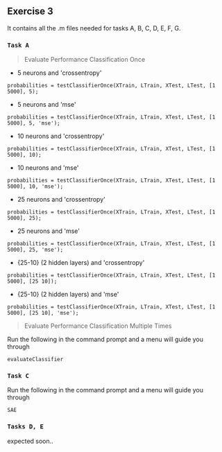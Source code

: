 ## Exercise 3

It contains all the .m files needed for tasks A, B, C, D, E, F, G. <br />

### `Task A`

> Evaluate Performance Classification Once

* 5 neurons and 'crossentropy'
```
probabilities = testClassifierOnce(XTrain, LTrain, XTest, LTest, [1 5000], 5);
```
* 5 neurons and 'mse'
```
probabilities = testClassifierOnce(XTrain, LTrain, XTest, LTest, [1 5000], 5, 'mse');
```
* 10 neurons and 'crossentropy'
```
probabilities = testClassifierOnce(XTrain, LTrain, XTest, LTest, [1 5000], 10);
```
* 10 neurons and 'mse'
```
probabilities = testClassifierOnce(XTrain, LTrain, XTest, LTest, [1 5000], 10, 'mse');
```
* 25 neurons and 'crossentropy'
```
probabilities = testClassifierOnce(XTrain, LTrain, XTest, LTest, [1 5000], 25);
```
* 25 neurons and 'mse'
```
probabilities = testClassifierOnce(XTrain, LTrain, XTest, LTest, [1 5000], 25, 'mse');
```
* {25-10} (2 hidden layers) and 'crossentropy'
```
probabilities = testClassifierOnce(XTrain, LTrain, XTest, LTest, [1 5000], [25 10]);
```
* {25-10} (2 hidden layers) and 'mse'
``` 
probabilities = testClassifierOnce(XTrain, LTrain, XTest, LTest, [1 5000], [25 10], 'mse');
```


> Evaluate Performance Classification Multiple Times 

Run the following in the command prompt and a menu will guide you through
``` 
evaluateClassifier 
```

### `Task C`
Run the following in the command prompt and a menu will guide you through
``` 
SAE
```


### `Tasks D, E`
expected soon..




